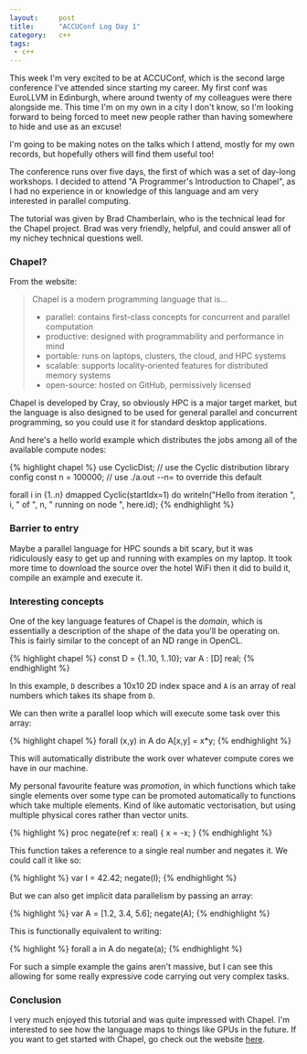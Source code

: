 ```yaml
---
layout:     post
title:      "ACCUConf Log Day 1"
category:   c++
tags:
 - c++
---
```


This week I'm very excited to be at ACCUConf, which is the second large conference I've attended since starting my career. My first conf was EuroLLVM in Edinburgh, where around twenty of my colleagues were there alongside me. This time I'm on my own in a city I don't know, so I'm looking forward to being forced to meet new people rather than having somewhere to hide and use as an excuse!

I'm going to be making notes on the talks which I attend, mostly for my own records, but hopefully others will find them useful too!

The conference runs over five days, the first of which was a set of day-long workshops. I decided to attend "A Programmer's Introduction to Chapel", as I had no experience in or knowledge of this language and am very interested in parallel computing.

The tutorial was given by Brad Chamberlain, who is the technical lead for the Chapel project. Brad was very friendly, helpful, and could answer all of my nichey technical questions well.

### Chapel?

From the website:

>Chapel is a modern programming language that is...
> - parallel: contains first-class concepts for concurrent and parallel computation
> - productive: designed with programmability and performance in mind
> - portable: runs on laptops, clusters, the cloud, and HPC systems
> - scalable: supports locality-oriented features for distributed memory systems
> - open-source: hosted on GitHub, permissively licensed

Chapel is developed by Cray, so obviously HPC is a major target market, but the language is also designed to be used for general parallel and concurrent programming, so you could use it for standard desktop applications.

And here's a hello world example which distributes the jobs among all of the available compute nodes:

{% highlight chapel %}
use CyclicDist;               // use the Cyclic distribution library
config const n = 100000;      // use ./a.out --n=<val> to override this default

forall i in {1..n} dmapped Cyclic(startIdx=1) do
  writeln("Hello from iteration ", i, " of ", n, " running on node ", here.id);
{% endhighlight %}

### Barrier to entry

Maybe a parallel language for HPC sounds a bit scary, but it was ridiculously easy to get up and running with examples on my laptop. It took more time to download the source over the hotel WiFi then it did to build it, compile an example and execute it.

### Interesting concepts

One of the key language features of Chapel is the *domain*, which is essentially a description of the shape of the data you'll be operating on. This is fairly similar to the concept of an ND range in OpenCL.

{% highlight chapel %}
const D = {1..10, 1..10};
var A : [D] real;
{% endhighlight %}

In this example, `D` describes a 10x10 2D index space and `A` is an array of real numbers which takes its shape from `D`.

We can then write a parallel loop which will execute some task over this array:

{% highlight chapel %}
forall (x,y) in A do
    A[x,y] = x*y;
{% endhighlight %}

This will automatically distribute the work over whatever compute cores we have in our machine.

My personal favourite feature was *promotion*, in which functions which take single elements over some type can be promoted automatically to functions which take multiple elements. Kind of like automatic vectorisation, but using multiple physical cores rather than vector units.

{% highlight %}
proc negate(ref x: real) {
  x = -x;
}
{% endhighlight %}

This function takes a reference to a single real number and negates it. We could call it like so:

{% highlight %}
var I = 42.42;
negate(I);
{% endhighlight %}

But we can also get implicit data parallelism by passing an array:

{% highlight %}
var A = [1.2, 3.4, 5.6];
negate(A);
{% endhighlight %}

This is functionally equivalent to writing:

{% highlight %}
forall a in A do
  negate(a);
{% endhighlight %}

For such a simple example the gains aren't massive, but I can see this allowing for some really expressive code carrying out very complex tasks.

### Conclusion

I very much enjoyed this tutorial and was quite impressed with Chapel. I'm interested to see how the language maps to things like GPUs in the future. If you want to get started with Chapel, go check out the website [here](http://chapel.cray.com/).
